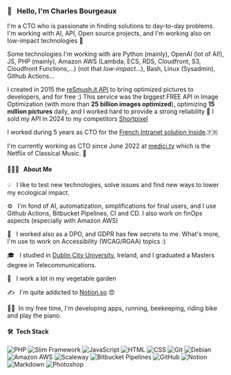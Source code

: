 ### 👋  &nbsp; Hello, I'm Charles Bourgeaux

I'm a CTO who is passionate in finding solutions to day-to-day problems. I'm working with AI, API, Open source projects, and I'm working also on low-impact technologies 🌱

Some technologies I'm working with are Python (mainly), OpenAI (lot of AI!), JS, PHP (mainly), Amazon AWS (Lambda, ECS, RDS, Cloudfront, S3, Cloudfront Functions,...) (not that *low-impact*...), Bash, Linux (Sysadmin), Github Actions...

I created in 2015 the [reSmush.it API](https://resmush.it) to bring optimized pictures to developers, and for free :) 
This service was the biggest FREE API in Image Optimization (with more than **25 billion images optimized**), optimizing **15 million pictures** daily, and I worked hard to provide a strong reliability 💪 I sold my API in 2024 to my competitors [Shortpixel](https://www.shortpixel.com)

I worked during 5 years as CTO for the [French Intranet solution Inside](https://www.intranet-inside.com/).🇫🇷 

I'm currently working as CTO since June 2022 at [medici.tv](https://www.medici.tv/) which is the Netflix of Classical Music. 🎵



#### 👨🏻‍💻 &nbsp; About Me

💡 &nbsp; I like to test new technologies, solve issues and find new ways to lower my ecological impact.

⚙️ &nbsp; I'm fond of AI, automatization, simplifications for final users, and I use Github Actions, Bitbucket Pipelines, CI and CD. I also work on finOps aspects (especially with Amazon AWS)

👩 &nbsp; I worked also as a DPO, and GDPR has few secrets to me. What's more, I'm use to work on Accessibility (WCAG/RGAA) topics :)

🎓 &nbsp; I studied in [Dublin City University](https://www.dcu.ie), Ireland, and I graduated a Masters degree in Telecommunications. 

🌱 &nbsp; I work a lot in my vegetable garden

✍️ &nbsp; I'm quite addicted to [Notion.so](https://notion.so) 😍

🏃‍♂️&nbsp; In my free time, I'm developing apps, running, beekeeping, riding bike and play the piano.


#### 🛠 &nbsp;Tech Stack

![PHP](https://img.shields.io/badge/-PHP-05122A?style=flat&logo=php)
![Slim Framework](https://img.shields.io/badge/-Slim%20Framework-05122A?style=flat&logo=php)
![JavaScript](https://img.shields.io/badge/-JavaScript-05122A?style=flat&logo=javascript)
![HTML](https://img.shields.io/badge/-HTML-05122A?style=flat&logo=HTML5)
![CSS](https://img.shields.io/badge/-CSS-05122A?style=flat&logo=CSS3&logoColor=1572B6)
![Git](https://img.shields.io/badge/-Git-05122A?style=flat&logo=git)
![Debian](https://img.shields.io/badge/-Debian-05122A?style=flat&logo=debian)
![Amazon AWS](https://img.shields.io/badge/-Amazon%20AWS-05122A?style=flat&logo=amazon)
![Scaleway](https://img.shields.io/badge/-Scaleway-05122A?style=flat&logo=linux)
![Bitbucket Pipelines](https://img.shields.io/badge/-Bitbucket%20Pipelines-05122A?style=flat&logo=git)
![GitHub](https://img.shields.io/badge/-GitHub-05122A?style=flat&logo=github)
![Notion](https://img.shields.io/badge/-Notion-05122A?style=flat&logo=notion)
![Markdown](https://img.shields.io/badge/-Markdown-05122A?style=flat&logo=markdown)
![Photoshop](https://img.shields.io/badge/-Photoshop-05122A?style=flat&logo=adobe-photoshop)
